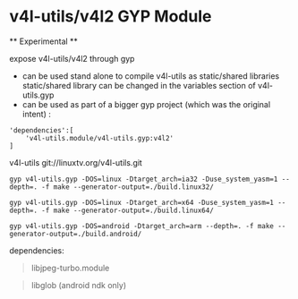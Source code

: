 # v4l-utils/v4l2 GYP Module

** Experimental **

expose v4l-utils/v4l2 through gyp

- can be used stand alone to compile v4l-utils as static/shared libraries 
	static/shared library can be changed in the variables section of v4l-utils.gyp
- can be used as part of a bigger gyp project (which was the original intent) :

```
'dependencies':[
	'v4l-utils.module/v4l-utils.gyp:v4l2'
]
```

v4l-utils git://linuxtv.org/v4l-utils.git


```
gyp v4l-utils.gyp -DOS=linux -Dtarget_arch=ia32 -Duse_system_yasm=1 --depth=. -f make --generator-output=./build.linux32/

gyp v4l-utils.gyp -DOS=linux -Dtarget_arch=x64 -Duse_system_yasm=1 --depth=. -f make --generator-output=./build.linux64/

gyp v4l-utils.gyp -DOS=android -Dtarget_arch=arm --depth=. -f make --generator-output=./build.android/
```

dependencies:

>libjpeg-turbo.module

>libglob (android ndk only)

